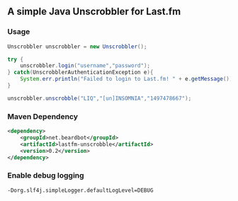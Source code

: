 ## A simple Java Unscrobbler for Last.fm

### Usage
```java
Unscrobbler unscrobbler = new Unscrobbler();

try {
    unscrobbler.login("username","password");
} catch(UnscrobblerAuthenticationException e){
    System.err.println("Failed to login to Last.fm! " + e.getMessage());
}

unscrobbler.unscrobble("LIQ","[un]INSOMNIA","1497478667");
```

### Maven Dependency
```xml
<dependency>
    <groupId>net.beardbot</groupId>
    <artifactId>lastfm-unscrobble</artifactId>
    <version>0.2</version>
</dependency>
```

### Enable debug logging
```bash
-Dorg.slf4j.simpleLogger.defaultLogLevel=DEBUG
```
